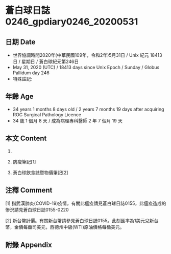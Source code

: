 [_metadata_:encoding]: - "utf-8"
[_metadata_:language]: - "zh-Hant-TW"
[_metadata_:fileformat]: - "markdown"
[_metadata_:MIME_type]: - "text/plain"
[_metadata_:markdown_version]: - "commonmark version 0.29"
[_metadata_:markdown_spec]: - "https://spec.commonmark.org/0.29/"

# 蒼白球日誌0246_gpdiary0246_20200531 #

## 日期 Date ##

* 世界協調時間2020年(中華民國109年，令和2年)5月31日 / Unix 紀元 18413 日 / 星期日 / 蒼白球紀元第246日
* May 31, 2020 (UTC) / 18413 days since Unix Epoch / Sunday / Globus Pallidum day 246
* 特殊註記:

## 年齡 Age ##

* 34 years 1 months 8 days old / 2 years 7 months 19 days after acquiring ROC Surgical Pathology Licence
* 34 歲 1 個月 8 天 / 成為病理專科醫師 2 年 7 個月 19 天

## 本文 Content ##

1. 

    
2. 防疫筆記[1]

    
3. 蒼白球飲食誌暨物價筆記[2]

    

## 注釋 Comment ##

[1] 指武漢肺炎(COVID-19)疫情，有關此瘟疫請見蒼白球日誌0155，此瘟疫造成的慘況請見蒼白球日誌0155-0220


[2] 新台幣計價。有關新台幣請參見蒼白球日誌0155。此刻匯率為1美元兌新台幣，金價每盎司美元，西德州中級(WTI)原油價格每桶美元。



## 附錄 Appendix ##


